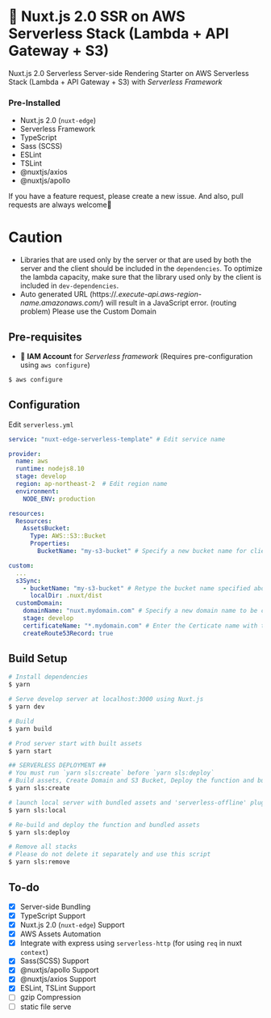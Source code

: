# 🚀 Nuxt.js 2.0 SSR on AWS Serverless Stack (Lambda + API Gateway + S3)

Nuxt.js 2.0 Serverless Server-side Rendering Starter on AWS Serverless Stack (Lambda + API Gateway + S3) with *Serverless Framework*

### Pre-Installed
- Nuxt.js 2.0 (`nuxt-edge`)
- Serverless Framework
- TypeScript
- Sass (SCSS)
- ESLint
- TSLint
- @nuxtjs/axios
- @nuxtjs/apollo

If you have a feature request, please create a new issue. And also, pull requests are always welcome🙏

# Caution
- Libraries that are used only by the server or that are used by both the server and the client should be included in the `dependencies`. To optimize the lambda capacity, make sure that the library used only by the client is included in `dev-dependencies`.
- Auto generated URL (https://*.execute-api.aws-region-name.amazonaws.com/*) will result in a JavaScript error. (routing problem) Please use the Custom Domain

## Pre-requisites
- 🔑 **IAM Account** for *Serverless framework* (Requires pre-configuration using `aws configure`)

```bash
$ aws configure
```

## Configuration

Edit `serverless.yml`

```yaml
service: "nuxt-edge-serverless-template" # Edit service name

provider:
  name: aws
  runtime: nodejs8.10
  stage: develop
  region: ap-northeast-2  # Edit region name
  environment:
    NODE_ENV: production

resources:
  Resources:
    AssetsBucket:
      Type: AWS::S3::Bucket
      Properties:
        BucketName: "my-s3-bucket" # Specify a new bucket name for client assets

custom:
  ...
  s3Sync:
    - bucketName: "my-s3-bucket" # Retype the bucket name specified above
      localDir: .nuxt/dist
  customDomain:
    domainName: "nuxt.mydomain.com" # Specify a new domain name to be created
    stage: develop
    certificateName: "*.mydomain.com" # Enter the Certicate name with that domain
    createRoute53Record: true
```

## Build Setup

```bash
# Install dependencies
$ yarn

# Serve develop server at localhost:3000 using Nuxt.js
$ yarn dev

# Build
$ yarn build

# Prod server start with built assets
$ yarn start

## SERVERLESS DEPLOYMENT ##
# You must run `yarn sls:create` before `yarn sls:deploy`
# Build assets, Create Domain and S3 Bucket, Deploy the function and bundled assets
$ yarn sls:create

# launch local server with bundled assets and 'serverless-offline' plugin
$ yarn sls:local

# Re-build and deploy the function and bundled assets
$ yarn sls:deploy

# Remove all stacks
# Please do not delete it separately and use this script
$ yarn sls:remove
```

## To-do
- [x] Server-side Bundling
- [x] TypeScript Support
- [x] Nuxt.js 2.0 (`nuxt-edge`) Support
- [x] AWS Assets Automation
- [x] Integrate with express using `serverless-http` (for using `req` in nuxt `context`)
- [x] Sass(SCSS) Support
- [x] @nuxtjs/apollo Support
- [x] @nuxtjs/axios Support
- [x] ESLint, TSLint Support
- [ ] gzip Compression
- [ ] static file serve
